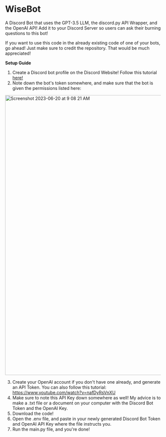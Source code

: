 # WiseBot
 A Discord Bot that uses the GPT-3.5 LLM, the discord.py API Wrapper, and the OpenAI API! Add it to your Discord Server so users can ask their burning questions to this bot!

 If you want to use this code in the already existing code of one of your bots, go ahead! Just make sure to credit the repository. That would be much appreciated!

 **Setup Guide**

 1. Create a Discord bot profile on the Discord Website! Follow this tutorial [here!](https://www.youtube.com/watch?v=ibtXXoMxaho)
 2. Note down the bot's token somewhere, and make sure that the bot is given the permissions listed here:
<img width="907" alt="Screenshot 2023-06-20 at 9 08 21 AM" src="https://github.com/aidenpinto14/WiseBot/assets/119895317/ac2f8d54-25f5-4f3c-b3a1-86864949e6d5">


 
 3. Create your OpenAI account if you don't have one already, and generate an API Token. You can also follow this tutorial: https://www.youtube.com/watch?v=nafDyRsVnXU
 4. Make sure to note this API Key down somewhere as well! My advice is to make a .txt file or a document on your computer with the Discord Bot Token and the OpenAI   Key.
 5. Download the code!
 6. Open the .env file, and paste in your newly generated Discord Bot Token and OpenAI API Key where the file instructs you.
 7. Run the main.py file, and you're done!
